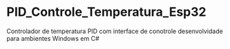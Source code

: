 # PID_Controle_Temperatura_Esp32
Controlador de temperatura PID com interface de conotrole desenvolvidade para ambientes Windows em C#
